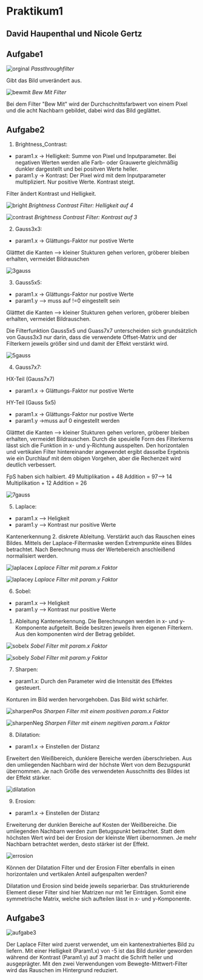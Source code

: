 # Praktikum1
## David Haupenthal und Nicole Gertz

## Aufgabe1
![orginal](docs/orginal.PNG)
*Passthroughfilter*

Gibt das Bild unverändert aus.

![bewmit](docs/BewMit.PNG)
*Bew Mit Filter*

Bei dem Filter "Bew Mit" wird der Durchschnittsfarbwert von einem Pixel und die acht Nachbarn gebildet, dabei wird das Bild geglättet.


## Aufgabe2

1. Brightness_Contrast: 
* param1.x -> Helligkeit: Summe von Pixel und Inputparameter. Bei negativen Werten werden alle Farb- oder Grauwerte gleichmäßig dunkler dargestellt und bei positven Werte heller.
* param1.y -> Kontrast: Der Pixel wird mit dem Inputparameter multipliziert. Nur positive Werte. Kontrast steigt. 

Filter ändert Kontrast und Helligkeit. 

![bright](docs/Brightness_Contrast.PNG)
*Brightness Contrast Filter: Helligkeit auf 4*

![contrast](docs/Brightness_0_Contrast_3.PNG)
*Brightness Contrast Filter: Kontrast auf 3*
   
2. Gauss3x3: 
* param1.x -> Glättungs-Faktor nur postive Werte

Glätttet die Kanten --> kleiner Stukturen gehen verloren, gröberer bleiben erhalten, vermeidet Bildrauschen

![3gauss](docs/3x3.PNG)
   
3. Gauss5x5:  
* param1.x -> Glättungs-Faktor nur postive Werte
* param1.y --> muss auf !=0 eingestellt sein

Glätttet die Kanten --> kleiner Stukturen gehen verloren, gröberer bleiben erhalten, vermeidet Bildrauschen. 

Die Filterfunktion Gauss5x5 und Guass7x7 unterscheiden sich grundsätzlich von Gauss3x3 nur darin, dass die verwendete Offset-Matrix und der Filterkern jeweils größer sind und damit der Effekt verstärkt wird. 

![5gauss](docs/5x5.PNG)
   
4. Gauss7x7: 

HX-Teil (Gauss7x7)
* param1.x -> Glättungs-Faktor nur postive Werte

HY-Teil (Gauss 5x5)
* param1.x -> Glättungs-Faktor nur postive Werte
* param1.y ->muss auf 0 eingestellt werden

Glätttet die Kanten --> kleiner Stukturen gehen verloren, gröberer bleiben erhalten, vermeidet Bildrauschen. Durch die speuielle Form des Filterkerns lässt sich die Funktion in x- und y-Richtung ausspelten. Den horizontalen und vertikalen Filter hintereinander angewendet ergibt dasselbe Ergebnis wie ein Durchlauf mit dem obigen Vorgehen, aber die Rechenzeit wird deutlich verbessert.

FpS haben sich halbiert. 49 Multiplikation + 48 Addition = 97--> 14 Multiplikation + 12 Addition = 26

![7gauss](docs/7x7.PNG)

   
5. Laplace:
* param1.x --> Heligkeit 
* param1.y --> Kontrast nur positive Werte

Kantenerkennung 2. diskrete Ableitung. Verstärkt auch das Rauschen eines Bildes.
Mittels der Laplace-Filtermaske werden Extrempunkte eines Bildes betrachtet. Nach Berechnung muss der Wertebereich anschleißend normalisiert werden.

![laplacex](docs/Laplace_X.PNG)
*Laplace Filter mit param.x Faktor*

![laplacey](docs/Laplace_Y.PNG)
*Laplace Filter mit param.y Faktor*

6. Sobel:
* param1.x --> Heligkeit 
* param1.y --> Kontrast nur positive Werte

 1. Ableitung Kantenerkennung. Die Berechnungen werden in x- und y-Komponente aufgeteilt. Beide besitzen jeweils ihren eigenen Filterkern. Aus den komponenten wird der Betrag gebildet.

![sobelx](docs/Sobel_X.PNG)
*Sobel Filter mit param.x Faktor*

![sobely](docs/Sobel_Y.PNG)
*Sobel Filter mit param.y Faktor*
   
7. Sharpen:
* param1.x: Durch den Parameter wird die Intensität des Effektes gesteuert.

Konturen im Bild werden hervorgehoben. Das Bild wirkt schärfer.

![sharpenPos](docs/Sharpen_Pos.PNG)
*Sharpen Filter mit einem positiven param.x Faktor*

![sharpenNeg](docs/Sharpen_Neg.PNG)
*Sharpen Filter mit einem negitiven param.x Faktor*
   
8. Dilatation:
* param1.x -> Einstellen der Distanz

Erweitert den Weißbereich, dunklere Bereiche werden überschrieben. Aus den umliegenden Nachbarn wird der höchste Wert von dem Bezugspunkt übernommen. Je nach Größe des verwendeten Ausschnitts des Bildes ist der Effekt stärker.


![dilatation](docs/dilatation.PNG)
   
9. Erosion:
* param1.x -> Einstellen der Distanz

Erweiterung der dunklen Bereiche auf Kosten der Weißbereiche. Die umliegenden Nachbarn werden zum Betugspunkt betrachtet. Statt dem höchsten Wert wird bei der Erosion der kleinste Wert übernommen. Je mehr Nachbarn betrachtet werden, desto stärker ist der Effekt.

![errosion](docs/errosion.PNG)

Können der Dilatation Filter und der Erosion Filter ebenfalls in einen horizontalen und vertikalen Anteil aufgespalten werden?

Dilatation und Erosion sind beide jeweils separierbar. Das strukturierende Element dieser Filter sind hier Matrizen nur mit 1er Einträgen. Somit eine symmetrische Matrix, welche sich aufteilen lässt in x- und y-Komponente.



## Aufgabe3

![aufgabe3](docs/aufgabe3.PNG)

Der Laplace Filter wird zuerst verwendet, um ein kantenextrahiertes Bild zu liefern. Mit einer Helligkeit (Param1.x) von -5 ist das Bild dunkler geworden während der Kontrast (Param1.y) auf 3 macht die Schrift heller und ausgeprägter. Mit den zwei Verwendungen vom Bewegte-Mittwert-Filter wird das Rauschen im Hintergrund reduziert.




